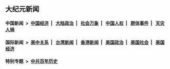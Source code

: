 ## 大纪元新闻

#### 中国新闻 &nbsp;>&nbsp; [中国经济](indexes/ncid283/README.md?05190445) &nbsp;| &nbsp; [大陆政治](indexes/ncid277/README.md?05190445) &nbsp;| &nbsp; [社会万象](indexes/ncid282/README.md?05190445) &nbsp;| &nbsp; [中国人权](indexes/ncid278/README.md?05190445) &nbsp;| &nbsp; [群体事件](indexes/ncid279/README.md?05190445) &nbsp;| &nbsp; [天灾人祸](indexes/ncid280/README.md?05190445)

#### 国际新闻 &nbsp;>&nbsp; [美中关系](indexes/nf1412576/README.md?05190445) &nbsp;| &nbsp; [台湾新闻](indexes/ncid1349361/README.md?05190445) &nbsp;| &nbsp; [香港新闻](indexes/ncid1349362/README.md?05190445) &nbsp;| &nbsp; [美国政治](indexes/ncid1078159/README.md?05190445) &nbsp;| &nbsp; [美国社会](indexes/ncid1078160/README.md?05190445) &nbsp;| &nbsp; [美国经济](indexes/ncid1078158/README.md?05190445)

#### 特别专题 &nbsp;>&nbsp; [中共百年历史](https://github.com/epoch-news/epoch-special/blob/master/README.md?05190445)  
